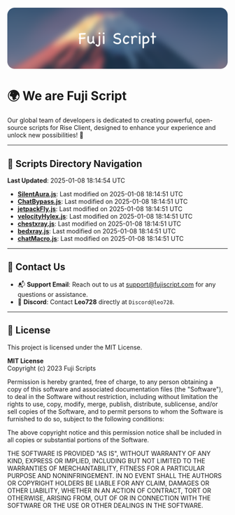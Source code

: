 ![Banner](.github/b.webp)

# 🌍 **We are Fuji Script**

Our global team of developers is dedicated to creating powerful, open-source scripts for Rise Client, designed to enhance your experience and unlock new possibilities! 🌟

---
<!-- SCRIPTS_NAVIGATION_START -->
## 📂 **Scripts Directory Navigation**

**Last Updated**: 2025-01-08 18:14:54 UTC

- **[SilentAura.js](scripts/SilentAura.js)**: Last modified on 2025-01-08 18:14:51 UTC
- **[ChatBypass.js](scripts/ChatBypass.js)**: Last modified on 2025-01-08 18:14:51 UTC
- **[jetpackFly.js](scripts/jetpackFly.js)**: Last modified on 2025-01-08 18:14:51 UTC
- **[velocityHylex.js](scripts/velocityHylex.js)**: Last modified on 2025-01-08 18:14:51 UTC
- **[chestxray.js](scripts/chestxray.js)**: Last modified on 2025-01-08 18:14:51 UTC
- **[bedxray.js](scripts/bedxray.js)**: Last modified on 2025-01-08 18:14:51 UTC
- **[chatMacro.js](scripts/chatMacro.js)**: Last modified on 2025-01-08 18:14:51 UTC

<!-- SCRIPTS_NAVIGATION_END -->

---

## 💬 **Contact Us**  
- 📬 **Support Email**: Reach out to us at [support@fujiscript.com](mailto:support@fujiscript.com) for any questions or assistance.  
- 💬 **Discord**: Contact **Leo728** directly at `Discord@leo728`.

---

## 📜 **License**

This project is licensed under the MIT License.  

**MIT License**  
Copyright (c) 2023 Fuji Scripts  

Permission is hereby granted, free of charge, to any person obtaining a copy of this software and associated documentation files (the "Software"), to deal in the Software without restriction, including without limitation the rights to use, copy, modify, merge, publish, distribute, sublicense, and/or sell copies of the Software, and to permit persons to whom the Software is furnished to do so, subject to the following conditions:  

The above copyright notice and this permission notice shall be included in all copies or substantial portions of the Software.  

THE SOFTWARE IS PROVIDED "AS IS", WITHOUT WARRANTY OF ANY KIND, EXPRESS OR IMPLIED, INCLUDING BUT NOT LIMITED TO THE WARRANTIES OF MERCHANTABILITY, FITNESS FOR A PARTICULAR PURPOSE AND NONINFRINGEMENT. IN NO EVENT SHALL THE AUTHORS OR COPYRIGHT HOLDERS BE LIABLE FOR ANY CLAIM, DAMAGES OR OTHER LIABILITY, WHETHER IN AN ACTION OF CONTRACT, TORT OR OTHERWISE, ARISING FROM, OUT OF OR IN CONNECTION WITH THE SOFTWARE OR THE USE OR OTHER DEALINGS IN THE SOFTWARE.  
